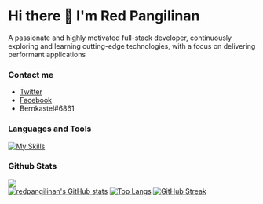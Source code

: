# Hi there 👋 I'm Red Pangilinan

A passionate and highly motivated full-stack developer, continuously exploring and learning cutting-edge technologies, with a focus on delivering performant applications

### Contact me
- [Twitter](https://twitter.com/_rdev7)
- [Facebook](https://www.facebook.com/redpangilinan15)
- Bernkastel#6861

### Languages and Tools
[![My Skills](https://skillicons.dev/icons?i=html,css,js,ts,php,python,java,cs,mysql,postgresql,scss,bootstrap,tailwind,git,jquery,react,nodejs,express,next,prisma,laravel,django,vercel,planetscale,vscode&perline=9)](https://skillicons.dev)


### Github Stats
![](https://komarev.com/ghpvc/?username=redpangilinan&style=flat)<br>
[![redpangilinan's GitHub stats](https://github-readme-stats.vercel.app/api?username=redpangilinan&theme=gruvbox&show_icons=true)](https://github.com/anuraghazra/github-readme-stats)
[![Top Langs](https://github-readme-stats.vercel.app/api/top-langs/?username=redpangilinan&theme=gruvbox&layout=compact)](https://github.com/anuraghazra/github-readme-stats)
[![GitHub Streak](https://streak-stats.demolab.com/?user=redpangilinan&theme=gruvbox)](https://git.io/streak-stats)
